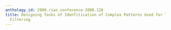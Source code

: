 ```yaml
---
anthology_id: 2000.riao_conference-2000.128
title: Designing Tasks of Idenfitication of Complex Patterns Used for Text Semantic
  Filtering
---
```

